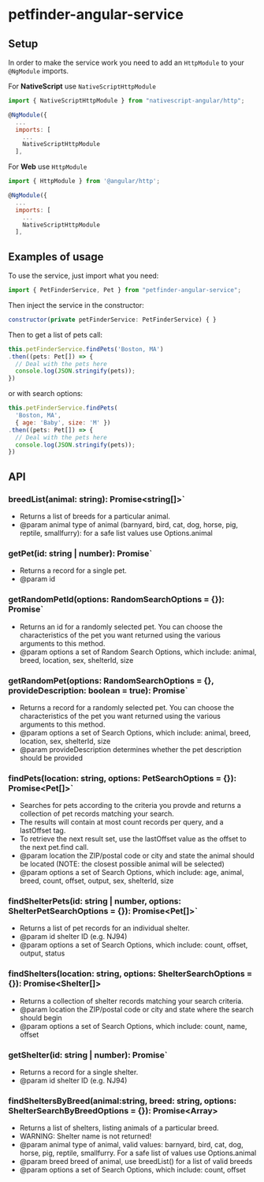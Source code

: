 # petfinder-angular-service

## Setup

In order to make the service work you need to add an `HttpModule` to your `@NgModule` imports.

For <b>NativeScript</b> use `NativeScriptHttpModule`

``` javascript
import { NativeScriptHttpModule } from "nativescript-angular/http";
```

``` javascript
@NgModule({
  ...
  imports: [
    ...
    NativeScriptHttpModule
  ],
```

For <b>Web</b> use `HttpModule`

``` javascript
import { HttpModule } from '@angular/http';
```

``` javascript
@NgModule({
  ...
  imports: [
    ...
    NativeScriptHttpModule
  ],
```

## Examples of usage

To use the service, just import what you need:

``` javascript
import { PetFinderService, Pet } from "petfinder-angular-service";
```

Then inject the service in the constructor:

``` javascript
constructor(private petFinderService: PetFinderService) { }
```

Then to get a list of pets call:

``` javascript
this.petFinderService.findPets('Boston, MA')
.then((pets: Pet[]) => {
  // Deal with the pets here
  console.log(JSON.stringify(pets));
})
```

or with search options:

``` javascript
this.petFinderService.findPets(
  'Boston, MA', 
  { age: 'Baby', size: 'M' })
.then((pets: Pet[]) => {
  // Deal with the pets here
  console.log(JSON.stringify(pets));
})
```

## API

### breedList(animal: string): Promise<string[]>`

   * Returns a list of breeds for a particular animal.
   * @param animal type of animal (barnyard, bird, cat, dog, horse, pig, reptile, smallfurry): for a safe list values use Options.animal


### getPet(id: string | number): Promise<Pet>`

   * Returns a record for a single pet.
   * @param id 


### getRandomPetId(options: RandomSearchOptions = {}): Promise<number>`

   * Returns an id for a randomly selected pet. You can choose the characteristics of the pet you want returned using the various arguments to this method.
   * @param options a set of Random Search Options, which include: animal, breed, location, sex, shelterId, size


### getRandomPet(options: RandomSearchOptions = {}, provideDescription: boolean = true): Promise<Pet>`

   * Returns a record for a randomly selected pet. You can choose the characteristics of the pet you want returned using the various arguments to this method.
   * @param options a set of Search Options, which include: animal, breed, location, sex, shelterId, size
   * @param provideDescription determines whether the pet description should be provided


### findPets(location: string, options: PetSearchOptions = {}): Promise<Pet[]>`

   * Searches for pets according to the criteria you provde and returns a collection of pet records matching your search.
   * The results will contain at most count records per query, and a lastOffset tag.
   * To retrieve the next result set, use the lastOffset value as the offset to the next pet.find call.
   * @param location the ZIP/postal code or city and state the animal should be located (NOTE: the closest possible animal will be selected)
   * @param options a set of Search Options, which include: age, animal, breed, count, offset, output, sex, shelterId, size

  
### findShelterPets(id: string | number, options: ShelterPetSearchOptions = {}): Promise<Pet[]>`

   * Returns a list of pet records for an individual shelter.
   * @param id shelter ID (e.g. NJ94)
   * @param options a set of Search Options, which include: count, offset, output, status


### findShelters(location: string, options: ShelterSearchOptions = {}): Promise<Shelter[]>

   * Returns a collection of shelter records matching your search criteria.
   * @param location the ZIP/postal code or city and state where the search should begin
   * @param options a set of Search Options, which include: count, name, offset


### getShelter(id: string | number): Promise<Shelter>`

   * Returns a record for a single shelter.
   * @param id shelter ID (e.g. NJ94)


### findSheltersByBreed(animal:string, breed: string, options: ShelterSearchByBreedOptions = {}): Promise<Array<Shelter>>

   * Returns a list of shelters, listing animals of a particular breed.
   * WARNING: Shelter name is not returned!
   * @param animal type of animal, valid values: barnyard, bird, cat, dog, horse, pig, reptile, smallfurry. For a safe list of values use Options.animal
   * @param breed breed of animal, use breedList() for a list of valid breeds
   * @param options a set of Search Options, which include: count, offset 
